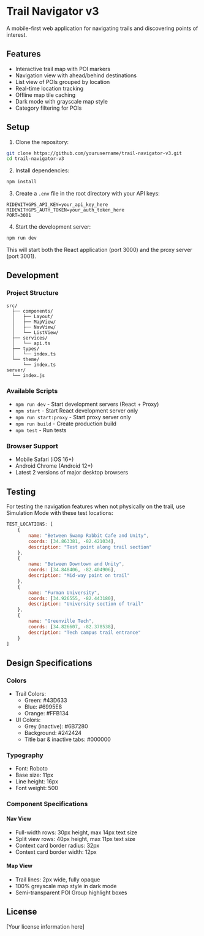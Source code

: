 # Trail Navigator v3

A mobile-first web application for navigating trails and discovering points of interest.

## Features

- Interactive trail map with POI markers
- Navigation view with ahead/behind destinations
- List view of POIs grouped by location
- Real-time location tracking
- Offline map tile caching
- Dark mode with grayscale map style
- Category filtering for POIs

## Setup

1. Clone the repository:
```bash
git clone https://github.com/yourusername/trail-navigator-v3.git
cd trail-navigator-v3
```

2. Install dependencies:
```bash
npm install
```

3. Create a `.env` file in the root directory with your API keys:
```
RIDEWITHGPS_API_KEY=your_api_key_here
RIDEWITHGPS_AUTH_TOKEN=your_auth_token_here
PORT=3001
```

4. Start the development server:
```bash
npm run dev
```

This will start both the React application (port 3000) and the proxy server (port 3001).

## Development

### Project Structure

```
src/
  ├── components/
  │   ├── Layout/
  │   ├── MapView/
  │   ├── NavView/
  │   └── ListView/
  ├── services/
  │   └── api.ts
  ├── types/
  │   └── index.ts
  └── theme/
      └── index.ts
server/
  └── index.js
```

### Available Scripts

- `npm run dev` - Start development servers (React + Proxy)
- `npm start` - Start React development server only
- `npm run start:proxy` - Start proxy server only
- `npm run build` - Create production build
- `npm test` - Run tests

### Browser Support

- Mobile Safari (iOS 16+)
- Android Chrome (Android 12+)
- Latest 2 versions of major desktop browsers

## Testing

For testing the navigation features when not physically on the trail, use Simulation Mode with these test locations:

```javascript
TEST_LOCATIONS: [
    { 
        name: "Between Swamp Rabbit Cafe and Unity", 
        coords: [34.863381, -82.421034],
        description: "Test point along trail section" 
    },
    { 
        name: "Between Downtown and Unity", 
        coords: [34.848406, -82.404906],
        description: "Mid-way point on trail" 
    },
    { 
        name: "Furman University", 
        coords: [34.926555, -82.443180],
        description: "University section of trail" 
    },
    { 
        name: "Greenville Tech", 
        coords: [34.826607, -82.378538],
        description: "Tech campus trail entrance" 
    }
]
```

## Design Specifications

### Colors

- Trail Colors:
  - Green: #43D633
  - Blue: #6995E8
  - Orange: #FFB134
- UI Colors:
  - Grey (inactive): #6B7280
  - Background: #242424
  - Title bar & inactive tabs: #000000

### Typography

- Font: Roboto
- Base size: 11px
- Line height: 16px
- Font weight: 500

### Component Specifications

#### Nav View
- Full-width rows: 30px height, max 14px text size
- Split view rows: 40px height, max 11px text size
- Context card border radius: 32px
- Context card border width: 12px

#### Map View
- Trail lines: 2px wide, fully opaque
- 100% greyscale map style in dark mode
- Semi-transparent POI Group highlight boxes

## License

[Your license information here]

